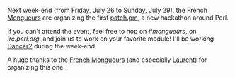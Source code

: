 Next week-end (from Friday, July 26 to Sunday, July 29), the French [Mongueurs](http://mongueurs.pm/) are organizing the first [patch.pm](http://patch.pm/p0/), a new hackathon around Perl.

If you can't attend the event, feel free to hop on *#mongueurs*, on *irc.perl.org*, and join us to work on your favorite module! I'll be working [Dancer2](http://github.com/perldancer/Dancer2) during the week-end.

A huge thanks to the [French Mongueurs](https://twitter.com/mongueurs_perl) (and especially [Laurent](https://twitter.com/elbeho)) for organizing this one.
